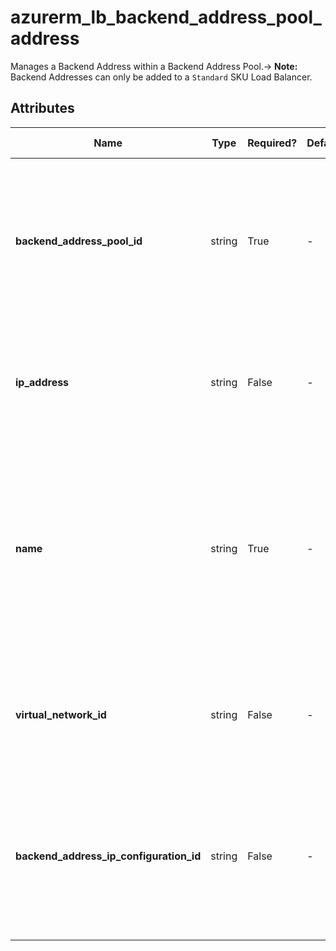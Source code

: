 # azurerm_lb_backend_address_pool_address

Manages a Backend Address within a Backend Address Pool.-> **Note:** Backend Addresses can only be added to a `Standard` SKU Load Balancer.

## Attributes

| Name | Type | Required? | Default  | possible values | Description |
| ---- | ---- | --------- | -------- | ----------- | ----------- |
| **backend_address_pool_id** | string | True | -  |  -  | The ID of the Backend Address Pool. Changing this forces a new Backend Address Pool Address to be created. | 
| **ip_address** | string | False | -  |  -  | The Static IP Address which should be allocated to this Backend Address Pool. | 
| **name** | string | True | -  |  -  | The name which should be used for this Backend Address Pool Address. Changing this forces a new Backend Address Pool Address to be created. | 
| **virtual_network_id** | string | False | -  |  -  | The ID of the Virtual Network within which the Backend Address Pool should exist. | 
| **backend_address_ip_configuration_id** | string | False | -  |  -  | The ip config ID of the regional load balancer that's added to the global load balancer's backend address pool. | 

